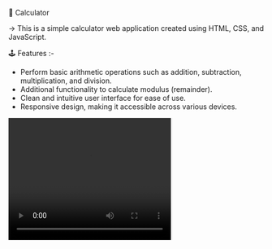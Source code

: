 🧮 Calculator

-> This is a simple calculator web application created using HTML, CSS, and JavaScript.

🕹️ Features :-

- Perform basic arithmetic operations such as addition, subtraction, multiplication, and division.
- Additional functionality to calculate modulus (remainder).
- Clean and intuitive user interface for ease of use.
- Responsive design, making it accessible across various devices.

<video width="320" height="240" controls>
  <source src=""D:\Back-end\JavaScript\Document - Google Chrome 2024-05-01 14-08-11.mp4"" type="video/mp4">
</video>
